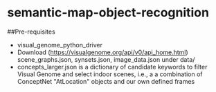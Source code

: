 # semantic-map-object-recognition

##Pre-requisites

 * visual_genome_python_driver
 * Download (https://visualgenome.org/api/v0/api_home.html) scene_graphs.json, synsets.json, image_data.json
   under data/
 * concepts_larger.json is a dictionary of candidate keywords to filter Visual Genome and select indoor scenes, i.e., a   a combination of ConceptNet "AtLocation" objects and our own defined frames
